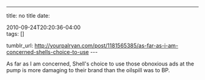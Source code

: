 ---
title: no title
date:

 2010-09-24T20:20:36-04:00  
tags:  []

tumblr_url:
http://yourpalryan.com/post/1181565385/as-far-as-i-am-concerned-shells-choice-to-use
\-\--

As far as I am concerned, Shell's choice to use those obnoxious ads at
the pump is more damaging to their brand than the oilspill was to BP.
